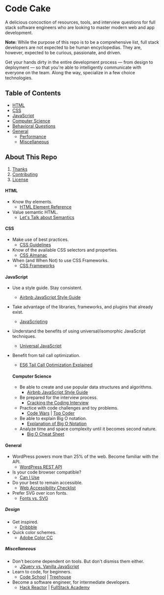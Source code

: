 # Code Cake

A delicious concoction of resources, tools, and interview questions for full
stack software engineers who are looking to master modern web and app
development.

**Note:** While the purpose of this repo is to be a comprehensive list, full
stack developers are not expected to be human encyclopedias. They are, however,
expected to be curious, passionate, and driven.

Get your hands dirty in the entire development process — from design to
deployment — so that you're able to intelligently communicate with everyone
on the team. Along the way, specialize in a few choice technologies.

## Table of Contents

  * [HTML](#html)
  * [CSS](#css)
  * [JavaScript](#javascript)
  * [Computer Science](#computer-science)
  * [Behavioral Questions](#)
  * [General](#general)
    * [Performance](#)
    * [Miscellaneous](#miscellaneous)

## About This Repo

  1. [Thanks](https://github.com/jabacchetta/full-stack-prep/graphs/contributors)
  1. [Contributing](https://github.com/jabacchetta/full-stack-prep/blob/master/CONTRIBUTING.md)
  1. [License](https://github.com/jabacchetta/full-stack-prep/blob/master/LICENSE)

#### HTML

* Know thy elements.
  * [HTML Element Reference](https://developer.mozilla.org/en-US/docs/Web/HTML/Element)
* Value semantic HTML.
  * [Let's Talk about Semantics](http://html5doctor.com/lets-talk-about-semantics)

#### CSS

* Make use of best practices.
  * [CSS Guidelines](http://cssguidelin.es)
* Know of the available CSS selectors and properties.
  * [CSS Almanac](https://css-tricks.com/almanac)
* When (and When Not) to use CSS Frameworks.
  * [CSS Frameworks](https://hacks.mozilla.org/2016/04/you-might-not-need-a-css-framework)

#### JavaScript

* Use a style guide. Stay consistent.
  * [Airbnb JavaScript Style Guide](https://github.com/airbnb/javascript)
* Take advantage of the libraries, frameworks, and plugins that already exist.
  * [JavaScripting](https://www.javascripting.com)
* Understand the benefits of using universal/isomorphic JavaScript techniques.
  * [Universal JavaScript](https://www.youtube.com/watch?v=0wvZ7gakqV4)
* Benefit from tail call optimization.
  * [ES6 Tail Call Optimization Explained](http://benignbemine.github.io/2015/07/19/es6-tail-calls)

  #### Computer Science

  * Be able to create and use popular data structures and algorithms.
    * [Airbnb JavaScript Style Guide](https://www.amazon.com/Learning-JavaScript-Data-Structures-Algorithms-ebook/dp/B01C2XX8Y2)
  * Be prepared for the interview process.
    * [Cracking the Coding Interview](https://www.amazon.com/Cracking-Coding-Interview-Programming-Questions/dp/0984782850)
  * Practice with code challenges and toy problems.
    * [Code Wars](https://www.codewars.com) | [Top Coder](https://www.topcoder.com)
  * Be able to explain Big O notation.
    * [Explanation of Big O Notation](https://www.interviewcake.com/article/java/big-o-notation-time-and-space-complexity)
  * Analyze time and space complexity until it becomes second nature.
    * [Big O Cheat Sheet](http://bigocheatsheet.com)

#### General

* WordPress powers more than 25% of the web. Become familiar with the API.
  * [WordPress REST API](http://v2.wp-api.org)
* Is your code browser compatible?
  * [Can I Use](http://caniuse.com)
* Do your best to remain accessible.
  * [Web Accessibility Checklist](http://a11yproject.com/checklist.html)
* Prefer SVG over icon fonts.
  * [Fonts vs. SVG](https://www.sitepoint.com/icon-fonts-vs-svg-debate)

##### Design

* Get inspired.
  * [Dribbble](https://dribbble.com)
* Quick color schemes.
  * [Adobe Color CC](https://color.adobe.com/create/color-wheel)

##### Miscellaneous

* Don't become dependent on tools. But don't dismiss them either.
  * [JQuery vs. Vanilla JavaScript](https://toddmotto.com/is-it-time-to-drop-jquery-essentials-to-learning-javascript-from-a-jquery-background/#comment-1450615536)
* Learn to code, for beginners.
  * [Code School](https://www.codeschool.com) | [Treehouse](https://teamtreehouse.com)
* Become a software engineer, for intermediate developers.
  * [Hack Reactor](http://www.hackreactor.com) | [FullStack Academy](http://www.fullstackacademy.com)
